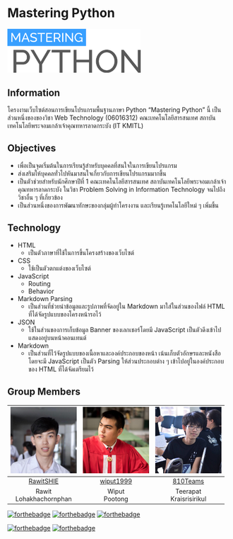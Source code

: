 # Mastering Python

<img src="assets/img/header.png" width="60%">

## Information
โครงงานเว็บไซต์สอนการเขียนโปรแกรมพื้นฐานภาษา Python “Mastering Python” นี้ เป็นส่วนหนึ่งของของวิชา Web Technology (06016312) คณะเทคโนโลยีสารสนเทศ สถาบันเทคโนโลยีพระจอมเกล้าเจ้าคุณทหารลาดกระบัง (IT KMITL)

## Objectives
- เพื่อเป็นจุดเริ่มต้นในการเรียนรู้สำหรับบุคคลที่สนใจในการเขียนโปรแกรม
- ส่งเสริมให้บุคคลทั่วไปหันมาสนใจเกี่ยวกับการเขียนโปรแกรมมากขึ้น
- เป็นตัวช่วยสำหรับนักศึกษาปีที่ 1 คณะเทคโนโลยีสารสนเทศ สถาบันเทคโนโลยีพระจอมเกล้าเจ้าคุณทหารลาดกระบัง ในวิชา Problem Solving in Information Technology จนไปถึงวิชาอื่น ๆ ที่เกี่ยวข้อง
- เป็นส่วนหนึ่งของการพัฒนาทักษะของกลุ่มผู้ทำโครงงาน และเรียนรู้เทคโนโลยีใหม่ ๆ เพิ่มขึ้น

## Technology
- HTML
  - เป็นตัวภาษาที่ใช้ในการขึ้นโครงสร้างของเว็บไซต์
- CSS
  - ใช้เป็นตัวตกแต่งของเว็บไซต์
- JavaScript
  - Routing
  - Behavior
- Markdown Parsing
  - เป็นส่วนที่ช่วยนำข้อมูลและรูปภาพที่จัดอยู่ใน Markdown มาใส่ในส่วนของไฟล์ HTML ที่ได้จัดรูปแบบของโครงหน้ารอไว้
- JSON
  - ใช้ในส่วนของการเก็บข้อมูล Banner ของเลกเชอร์โดยมี JavaScript เป็นตัวดึงเข้าไปแสดงอยู่บนหน้าคอนเทนต์ 
- Markdown
  - เป็นส่วนที่ไว้จัดรูปแบบของเนื้อหาและองค์ประกอบของหน้า เน้นเก็บตัวอักษรและหนังสือ โดยจะมี JavaScript เป็นตัว Parsing ให้ส่วนประกอบต่าง ๆ เข้าไปอยู่ในองค์ประกอบของ HTML ที่ได้จัดเตรียมไว้

## Group Members
|<img src="readme/rawitshie.jpg" width="150px" height="150px">|<img src="readme/wiput1999.jpg" width="150px" height="150px">|<img src="readme/810teams.jpg" width="150px" height="150px">|
|:-----:|:-----:|:-----:|
|[RawitSHIE](https://github.com/RawitSHIE)|[wiput1999](https://github.com/wiput1999)|[810Teams](https://github.com/810Teams)|
|Rawit<br>Lohakhachornphan|Wiput<br>Pootong|Teerapat<br>Kraisrisirikul|

[![forthebadge](https://forthebadge.com/images/badges/uses-html.svg)](https://forthebadge.com)
[![forthebadge](https://forthebadge.com/images/badges/uses-css.svg)](https://forthebadge.com)
[![forthebadge](https://forthebadge.com/images/badges/uses-js.svg)](https://forthebadge.com)

[![forthebadge](https://forthebadge.com/images/badges/built-by-developers.svg)](https://forthebadge.com)
[![forthebadge](https://forthebadge.com/images/badges/built-with-love.svg)](https://forthebadge.com)
